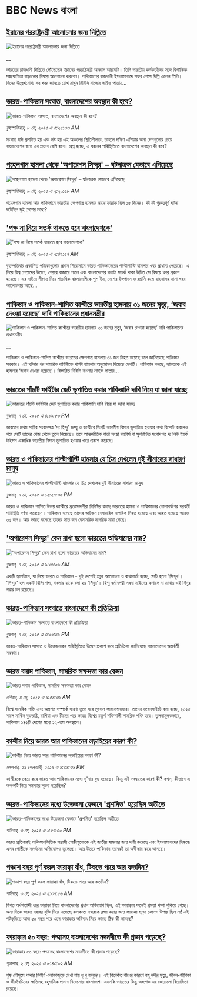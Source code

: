 # BBC News বাংলা## [ইরানের পররাষ্ট্রমন্ত্রী আলোচনার জন্য দিল্লিতে](https://www.bbc.co.uk/bengali/live/crk2mmmrejyt?at_campaign=githubrss)![ইরানের পররাষ্ট্রমন্ত্রী আলোচনার জন্য দিল্লিতে](https://ichef.bbci.co.uk/ace/standard/240/cpsprodpb/abb8/live/77a90bb0-2bce-11f0-8ff1-59f5dcf8e9f5.jpg)__ভারতের রাজধানী দিল্লিতে পৌঁছেছেন ইরানের পররাষ্ট্রমন্ত্রী আব্বাস আরাঘচি। তিনি ভারতীয় কর্মকর্তাদের সঙ্গে দ্বিপাক্ষিক সহযোগিতা বাড়ানোর বিষয়ে আলোচনা করবেন। পাকিস্তানের রাজধানী ইসলামাবাদে সফর শেষে দিল্লি এলেন তিনি। দিনের উল্লেখযোগ্য সব খবর জানতে চোখ রাখুন বিবিসি বাংলার লাইভ পাতায়...## [ভারত-পাকিস্তান সংঘাত, বাংলাদেশের অবস্থান কী হবে?](https://www.bbc.com/bengali/articles/cgrgrv14179o?at_campaign=githubrss)![ভারত-পাকিস্তান সংঘাত, বাংলাদেশের অবস্থান কী হবে?](https://ichef.bbci.co.uk/ace/standard/240/cpsprodpb/1655/live/30d55060-2b8b-11f0-8f57-b7237f6a66e6.jpg)_বৃহস্পতিবার, ৮ মে, ২০২৫ এ ৫:২৫:৩৩ AM_সংঘাত যদি প্রলম্বিত হয় এবং নষ্ট হয় এই অঞ্চলের স্থিতিশীলতা, তাহলে দক্ষিণ এশিয়ার অন্য দেশগুলোর চেয়ে বাংলাদেশের জন্য এর প্রভাব বেশি হবে। প্রশ্ন হচ্ছে, এ ধরনের পরিস্থিতিতে বাংলাদেশের অবস্থান কী হবে?## [পহেলগাম হামলা থেকে 'অপারেশন সিন্দুর' – ঘটনাক্রম যেভাবে এগিয়েছে](https://www.bbc.com/bengali/articles/c62x2047z1go?at_campaign=githubrss)![পহেলগাম হামলা থেকে 'অপারেশন সিন্দুর' – ঘটনাক্রম যেভাবে এগিয়েছে](https://ichef.bbci.co.uk/ace/standard/240/cpsprodpb/32e4/live/40dcf420-2b47-11f0-b26b-ab62c890638b.jpg)_বৃহস্পতিবার, ৮ মে, ২০২৫ এ ২:২০:৫৮ AM_পহেলগাম হামলা আর পাকিস্তানে ভারতীয় ক্ষেপণাস্ত্র হামলার মাঝে ফারাক ছিল ১৫ দিনের। কী কী গুরুত্বপূর্ণ ঘটনা ঘটেছিল দুই দেশের মধ্যে?## ['পক্ষ না নিয়ে সতর্ক থাকতে হবে বাংলাদেশকে'](https://www.bbc.com/bengali/articles/c89g943l87do?at_campaign=githubrss)!['পক্ষ না নিয়ে সতর্ক থাকতে হবে বাংলাদেশকে'](https://ichef.bbci.co.uk/ace/standard/240/cpsprodpb/0628/live/b4be2300-2bb5-11f0-b9f3-5967e5834e8d.jpg)_বৃহস্পতিবার, ৮ মে, ২০২৫ এ ২:৪২:৫৭ AM_বৃহস্পতিবার প্রকাশিত পত্রিকাগুলোর প্রধান শিরোনামে ভারত পাকিস্তানেরের পাল্টাপাল্টি হামলার খবর প্রাধান্য পেয়েছে। এ নিয়ে বিশ্ব নেতাদের উদ্বেগ, শেয়ার বাজারে পতন এবং বাংলাদেশের কতটা সতর্ক থাকা উচিত সে বিষয়ে খবর প্রকাশ হয়েছে। এর বাইরে সীমান্ত দিয়ে শতাধিক বাংলাদেশিকে পুশ ইন, দেশের উৎপাদন ও রপ্তানি কমে যাওয়াসহ নানা খবর আলোচনায় আছে...## [পাকিস্তান ও পাকিস্তান-শাসিত কাশ্মীরে ভারতীয় হামলায় ৩১ জনের মৃত্যু, ‘জবাব দেওয়া হয়েছে’ দাবি পাকিস্তানের প্রধানমন্ত্রীর](https://www.bbc.co.uk/bengali/live/cvgpgwrnkeyt?at_campaign=githubrss)![পাকিস্তান ও পাকিস্তান-শাসিত কাশ্মীরে ভারতীয় হামলায় ৩১ জনের মৃত্যু, ‘জবাব দেওয়া হয়েছে’ দাবি পাকিস্তানের প্রধানমন্ত্রীর](https://ichef.bbci.co.uk/ace/standard/240/cpsprodpb/20fe/live/90ed1410-2b36-11f0-8ff1-59f5dcf8e9f5.jpg)__পাকিস্তান ও পাকিস্তান-শাসিত কাশ্মীরে ভারতের ক্ষেপণাস্ত্র হামলায় ৩১ জন নিহত হয়েছে বলে জানিয়েছে পাকিস্তান সরকার। এই ঘটনার পর সামরিক বাহিনীকে পাল্টা হামলার অনুমোদন দিয়েছে দেশটি। পাকিস্তান বলছে,  ভারতকে এই হামলার ‘জবাব দেওয়া হয়েছে’। বিস্তারিত বিবিসি বাংলার লাইভ পাতায়...## [ভারতের পাঁচটি ফাইটার জেট ভূপাতিত করার পাকিস্তানি দাবি নিয়ে যা জানা যাচ্ছে](https://www.bbc.com/bengali/articles/cz6d674pdqeo?at_campaign=githubrss)![ভারতের পাঁচটি ফাইটার জেট ভূপাতিত করার পাকিস্তানি দাবি নিয়ে যা জানা যাচ্ছে](https://ichef.bbci.co.uk/ace/standard/240/cpsprodpb/6125/live/717e06d0-2b53-11f0-b26b-ab62c890638b.jpg)_বুধবার, ৭ মে, ২০২৫ এ ৪:১৯:৫৩ PM_ভারতের প্রথম সারির সংবাদপত্র 'দ্য হিন্দু' জম্মু ও কাশ্মীরে তিনটি ভারতীয় বিমান ভূপাতিত হওয়ার কথা রিপোর্ট করলেও পরে সেটি তাদের পেজ থেকে তুলে নিয়েছে। তবে আন্তর্জাতিক বার্তা সংস্থা রয়টার্স বা সুপরিচিত সংবাদপত্র দ্য নিউ ইয়র্ক টাইমস একাধিক ভারতীয় বিমান ভূপাতিত হওয়ার খবর প্রকাশ করেছে।## [ভারত ও পাকিস্তানের পাল্টাপাল্টি হামলার যে চিত্র দেখলেন দুই সীমান্তের সাধারণ মানুষ](https://www.bbc.com/bengali/articles/cwyny8kwwxjo?at_campaign=githubrss)![ভারত ও পাকিস্তানের পাল্টাপাল্টি হামলার যে চিত্র দেখলেন দুই সীমান্তের সাধারণ মানুষ](https://ichef.bbci.co.uk/ace/standard/240/cpsprodpb/c31f/live/7fecb0b0-2b33-11f0-b26b-ab62c890638b.jpg)_বুধবার, ৭ মে, ২০২৫ এ ১২:২৭:৩৫ PM_ভারত ও পাকিস্তান শাসিত উভয় কাশ্মীরে প্রত্যক্ষদর্শীরা বিবিসির কাছে ভারতের হামলা ও পাকিস্তানের গোলাবর্ষণের পরবর্তী পরিস্থিতি বর্ণনা করেছেন। পাকিস্তান বলেছে তাদের আটজন বেসামরিক নাগরিক নিহত হয়েছে এবং আহত হয়েছে আরও ৩৫ জন। আর ভারত বলেছে তাদের সাত জন বেসামরিক নাগরিক মারা গেছে।## ['অপারেশন সিন্দুর' কেন রাখা হলো ভারতের অভিযানের নাম?](https://www.bbc.com/bengali/articles/cz6d683nj30o?at_campaign=githubrss)!['অপারেশন সিন্দুর' কেন রাখা হলো ভারতের অভিযানের নাম?](https://ichef.bbci.co.uk/ace/standard/240/cpsprodpb/e626/live/9fd90dd0-2b22-11f0-8ff1-59f5dcf8e9f5.jpg)_বুধবার, ৭ মে, ২০২৫ এ ৯:৩১:০৬ AM_একটি হ্যাশট্যাগ, যা নিয়ে ভারত ও পাকিস্তান - দুই দেশেই প্রচুর আলোচনা ও কথাবার্তা হচ্ছে, সেটি হলো 'সিন্দুর'। 'সিন্দুর' হল একটি হিন্দি শব্দ, বাংলায় যাকে বলা হয় 'সিঁদুর'। হিন্দু ধর্মাবলম্বী সধবা নারীদের কপালে বা মাথায় এই সিঁদুর পরার চল রয়েছে।## [ভারত-পাকিস্তান সংঘাতে বাংলাদেশে কী প্রতিক্রিয়া ](https://www.bbc.com/bengali/articles/c93430kgpr9o?at_campaign=githubrss)![ভারত-পাকিস্তান সংঘাতে বাংলাদেশে কী প্রতিক্রিয়া ](https://ichef.bbci.co.uk/ace/standard/240/cpsprodpb/84bb/live/f7c5ae40-2aff-11f0-b26b-ab62c890638b.jpg)_বুধবার, ৭ মে, ২০২৫ এ ৩:০০:৪৯ PM_ভারত-পাকিস্তান সংঘাত ও উত্তেজনাকর পরিস্থিতিতে উদ্বেগ প্রকাশ করে প্রতিক্রিয়া জানিয়েছে বাংলাদেশের অন্তর্বর্তী সরকার।## [ভারত বনাম পাকিস্তান, সামরিক সক্ষমতা কার কেমন ](https://www.bbc.com/bengali/articles/c62gm3y9dl1o?at_campaign=githubrss)![ভারত বনাম পাকিস্তান, সামরিক সক্ষমতা কার কেমন ](https://ichef.bbci.co.uk/ace/standard/240/cpsprodpb/b45e/live/e470bad0-268e-11f0-b26b-ab62c890638b.jpg)_রবিবার, ৪ মে, ২০২৫ এ ৯:৫৪:৩১ AM_বিশ্বে সামরিক শক্তি এবং অস্ত্রশস্ত্র সম্পর্কে ধারণা তুলে ধরে গ্লোবাল ফায়ারপাওয়ার। তাদের ওয়েবসাইটে বলা হচ্ছে, ২০২৫ সালে মার্কিন যুক্তরাষ্ট্র, রাশিয়া এবং চীনের পরে ভারত বিশ্বের চতুর্থ শক্তিশালী সামরিক শক্তি হবে। তুলনামূলকভাবে, পাকিস্তান ১৪৫টি দেশের মধ্যে ১২-তম অবস্থানে।## [কাশ্মীর নিয়ে ভারত আর পাকিস্তানের লড়াইয়ের কারণ কী?](https://www.bbc.com/bengali/news-47292738?at_campaign=githubrss)![কাশ্মীর নিয়ে ভারত আর পাকিস্তানের লড়াইয়ের কারণ কী?](https://ichef.bbci.co.uk/ace/standard/240/cpsprodpb/E2EA/production/_105709085__105648048_hi052329226.jpg)_মঙ্গলবার, ১৯ ফেব্রুয়ারী, ২০১৯ এ ৪:৩৪:৩৪ PM_কাশ্মীরকে কেন্দ্র করে ভারত আর পাকিস্তানের মধ্যে দু'বার যুদ্ধ হয়েছে। কিন্তু এই সংঘাতের কারণ কী? কখন, কীভাবে এ অঞ্চলটি নিয়ে সমস্যার সূচনা হয়েছিল?## [ভারত-পাকিস্তানের মধ্যে উত্তেজনা যেভাবে 'প্রশমিত' হয়েছিল অতীতে](https://www.bbc.com/bengali/articles/c3v9qwpn4dko?at_campaign=githubrss)![ভারত-পাকিস্তানের মধ্যে উত্তেজনা যেভাবে 'প্রশমিত' হয়েছিল অতীতে](https://ichef.bbci.co.uk/ace/standard/240/cpsprodpb/16bf/live/62bfada0-2802-11f0-8c66-ebf25fc2cfef.jpg)_শনিবার, ৩ মে, ২০২৫ এ ১:৫৭:৩০ PM_ভারত প্রতিবারই পাকিস্তানভিত্তিক সন্ত্রাসী গোষ্ঠীগুলোকে এই জাতীয় হামলার জন্য দায়ী করেছে এবং ইসলামাবাদের বিরুদ্ধে এসব গোষ্ঠীকে সমর্থনের অভিযোগও তুলেছে। আর উত্তরে পাকিস্তান বরাবরই তা অস্বীকার করে আসছে।## [পঞ্চাশ বছর পূর্ণ করল ফারাক্কা বাঁধ, টিকতে পারে আর কতদিন?](https://www.bbc.com/bengali/articles/cly1j90y6dvo?at_campaign=githubrss)![পঞ্চাশ বছর পূর্ণ করল ফারাক্কা বাঁধ, টিকতে পারে আর কতদিন?](https://ichef.bbci.co.uk/ace/standard/240/cpsprodpb/9f66/live/07258490-266f-11f0-af27-090e238d1774.jpg)_শনিবার, ৩ মে, ২০২৫ এ ২:৩৭:৫৬ AM_বিগত অর্ধশতাব্দী ধরে ফারাক্কা নিয়ে বাংলাদেশের প্রধান অভিযোগ ছিল, এই ফারাক্কার ফলেই প্রমত্তা পদ্মা শুকিয়ে গেছে। অন্য দিকে  ভারত বরাবর যুক্তি দিয়ে এসেছে কলকাতা বন্দরকে রক্ষা করার জন্য ফারাক্কা ছাড়া কোনও উপায় ছিল না! এই পটভূমিতে আজ ৫০ বছর পরে এসে ফারাক্কার ভবিষ্যৎ নিয়ে ভারত ঠিক কী ভাবছে?## [ফারাক্কার ৫০ বছর: পদ্মাসহ বাংলাদেশের নদনদীতে কী প্রভাব পড়েছে? ](https://www.bbc.com/bengali/articles/cedy72927lyo?at_campaign=githubrss)![ফারাক্কার ৫০ বছর: পদ্মাসহ বাংলাদেশের নদনদীতে কী প্রভাব পড়েছে? ](https://ichef.bbci.co.uk/ace/standard/240/cpsprodpb/b0b8/live/a824b9b0-26c4-11f0-8c66-ebf25fc2cfef.jpg)_শুক্রবার, ২ মে, ২০২৫ এ ৮:৪৩:০২ AM_শুষ্ক মৌসুমে পদ্মার বিস্তীর্ণ এলাকাজুড়ে দেখা যায় ধু ধু বালুচর। এই বিতর্কিত বাঁধের কারণে বহু নদীর মৃত্যু, জীবন-জীবিকা ও জীববৈচিত্রের ক্ষতিসহ বহুমাত্রিক প্রভাব বিবেচনায় বাংলাদেশ- এমনকি ভারতের কিছু অংশেও এর জোরালো বিরোধিতা রয়েছে।